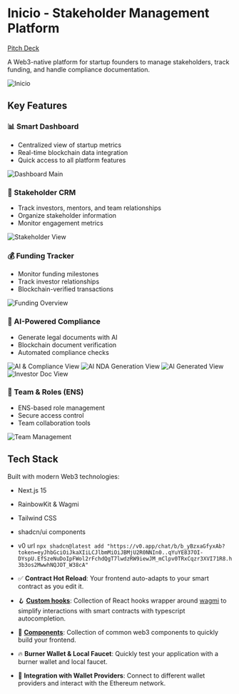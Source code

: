 # Inicio - Stakeholder Management Platform
[Pitch Deck](https://docs.google.com/presentation/d/1tuXAihf2nlqIBGD8T9focEzE0Tk2vcUFiYZa-q0LhFs/edit?usp=sharing )



A Web3-native platform for startup founders to manage stakeholders, track funding, and handle compliance documentation.

![Inicio](./pics/Home.png)

## Key Features

### 📊 Smart Dashboard
- Centralized view of startup metrics
- Real-time blockchain data integration
- Quick access to all platform features

![Dashboard Main](./pics/Dashboard.png)

### 👥 Stakeholder CRM
- Track investors, mentors, and team relationships
- Organize stakeholder information
- Monitor engagement metrics

![Stakeholder View](./pics/StakeholdeCRM.png)

### 💰 Funding Tracker
- Monitor funding milestones
- Track investor relationships
- Blockchain-verified transactions

![Funding Overview](./pics/Funding_racker.png)

### 📝 AI-Powered Compliance
- Generate legal documents with AI
- Blockchain document verification
- Automated compliance checks

![AI & Compliance View](./pics/AI_Legal_Doc.png)
![AI NDA Generation View](./pics/NDA_Gen.png)
![AI Generated View](./pics/Generated_NDA.png)
![Investor Doc View](./pics/investor.png)



### 👥 Team & Roles (ENS)
- ENS-based role management
- Secure access control
- Team collaboration tools

![Team Management](./pics/Team_Roles.png)

## Tech Stack

Built with modern Web3 technologies:
- Next.js 15
- RainbowKit & Wagmi
- Tailwind CSS
- shadcn/ui components
- v0 url 
`
npx shadcn@latest add "https://v0.app/chat/b/b_yBzxaGfyxAb?token=eyJhbGciOiJkaXIiLCJlbmMiOiJBMjU2R0NNIn0..qYuYE837OI-DYspU.EfSzeNuDoIpFWol2rFchdQgT7lwdzRW9iewJM_mClpv0TRxCqzr3XVI71R8.h3b3os2MwwhNQJOT_W38cA"
`

- ✅ **Contract Hot Reload**: Your frontend auto-adapts to your smart contract as you edit it.
- 🪝 **[Custom hooks](https://docs.scaffoldeth.io/hooks/)**: Collection of React hooks wrapper around [wagmi](https://wagmi.sh/) to simplify interactions with smart contracts with typescript autocompletion.
- 🧱 [**Components**](https://docs.scaffoldeth.io/components/): Collection of common web3 components to quickly build your frontend.
- 🔥 **Burner Wallet & Local Faucet**: Quickly test your application with a burner wallet and local faucet.
- 🔐 **Integration with Wallet Providers**: Connect to different wallet providers and interact with the Ethereum network.

